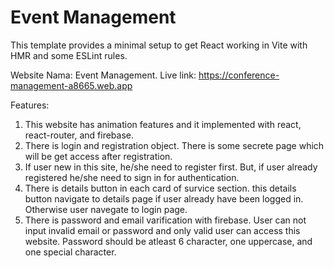 # Event Management

This template provides a minimal setup to get React working in Vite with HMR and some ESLint rules.

Website Nama: Event Management.
Live link: https://conference-management-a8665.web.app

Features: 
1. This website has animation features and it implemented with react, react-router, and firebase.
2. There is login and registration object. There is some secrete page which will be get access after registration.
3. If user new in this site, he/she need to register first. But, if user already registered he/she need to sign in for authentication.
4. There is details button in each card of survice section. this details button navigate to details page if user already have been logged in. Otherwise user navegate to login page.
5. There is password and email varification with firebase. User can not input invalid email or password and only valid user can access this website. Password should be atleast 6 character, one uppercase, and one special character.
